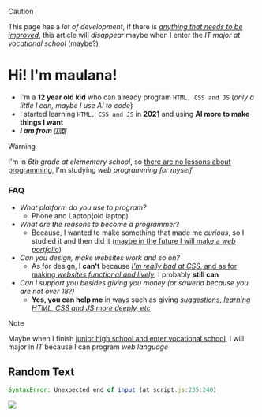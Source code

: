 > [!CAUTION]
>  This page has a *lot of development*, if there is <ins>*anything that needs to be improved*</ins>, this article will *disappear* maybe when I enter the *IT major at vocational school* (maybe?)
# Hi! I'm maulana!
- I'm a **12 year old kid** who can already program `HTML, CSS and JS` (_only a little I can, maybe I use AI to code_)
- I started learning `HTML, CSS and JS` in **2021** and using __AI more to make things I want__
- ***I am from 🇮🇩***
  
> [!WARNING]
> I'm in *6th grade at elementary school*, so <ins>there are no lessons about programming</ins>, I'm studying *web programming for myself*


### FAQ
- *What platform do you use to program?*
  + Phone and Laptop(old laptop)
- *What are the reasons to become a programmer?*
  + Because, I wanted to make something that made me *curious*, so I studied it and then did it (<ins>maybe in the future I will make a *web portfolio*</ins>)
- *Can you design, make websites work and so on?*
  + As for design, **I can't** because <ins>*I'm really bad at CSS*, and as for making *websites functional and lively*</ins>, I probably **still can**
- *Can I support you besides giving you money (or saweria because you are not over 18?)*
  + **Yes, you can help me** in ways such as giving <ins>*suggestions, learning HTML, CSS and JS more deeply, etc*</ins>

> [!NOTE]
> Maybe when I finish <ins>junior high school and enter vocational school</ins>, I will major in *IT* because I can program *web language*
> 
## Random Text 
```js
SyntaxError: Unexpected end of input (at script.js:235:240)
```


<a href="https://discordapp.com/users/1187257698572574754" target="blank"><img src="https://discord.c99.nl/widget/theme-1/1187257698572574754.png"></img></a>
